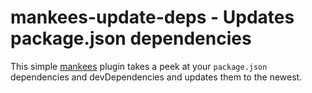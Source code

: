 # mankees-update-deps - Updates package.json dependencies

This simple [mankees](https://github.com/bebraw/mankees) plugin takes a peek at your `package.json` dependencies and devDependencies and updates them to the newest.
